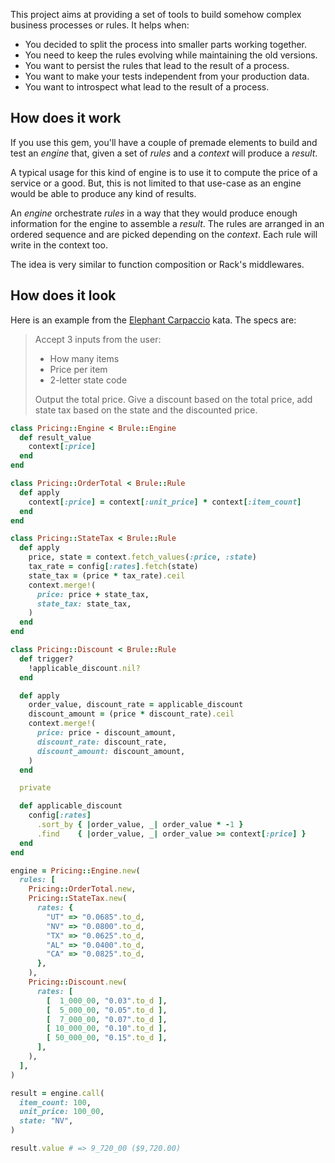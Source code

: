 This project aims at providing a set of tools to build somehow complex
business processes or rules. It helps when:

* You decided to split the process into smaller parts working together.
* You need to keep the rules evolving while maintaining the old versions.
* You want to persist the rules that lead to the result of a process.
* You want to make your tests independent from your production data.
* You want to introspect what lead to the result of a process.

## How does it work

If you use this gem, you'll have a couple of premade elements to build and test
an _engine_ that, given a set of _rules_ and a _context_ will produce a
_result_.

A typical usage for this kind of engine is to use it to compute the price of a
service or a good. But, this is not limited to that use-case as an engine
would be able to produce any kind of results.

An _engine_ orchestrate _rules_ in a way that they would produce enough
information for the engine to assemble a _result_. The rules are arranged in an
ordered sequence and are picked depending on the _context_. Each rule will write
in the context too.

The idea is very similar to function composition or Rack's middlewares.

## How does it look

Here is an example from the [Elephant Carpaccio][elephant] kata. The specs are:

> Accept 3 inputs from the user:
>
> * How many items
> * Price per item
> * 2-letter state code
>
> Output the total price. Give a discount based on the total price, add state
> tax based on the state and the discounted price.

```ruby
class Pricing::Engine < Brule::Engine
  def result_value
    context[:price]
  end
end

class Pricing::OrderTotal < Brule::Rule
  def apply
    context[:price] = context[:unit_price] * context[:item_count]
  end
end

class Pricing::StateTax < Brule::Rule
  def apply
    price, state = context.fetch_values(:price, :state)
    tax_rate = config[:rates].fetch(state)
    state_tax = (price * tax_rate).ceil
    context.merge!(
      price: price + state_tax,
      state_tax: state_tax,
    )
  end
end

class Pricing::Discount < Brule::Rule
  def trigger?
    !applicable_discount.nil?
  end

  def apply
    order_value, discount_rate = applicable_discount
    discount_amount = (price * discount_rate).ceil
    context.merge!(
      price: price - discount_amount,
      discount_rate: discount_rate,
      discount_amount: discount_amount,
    )
  end

  private

  def applicable_discount
    config[:rates]
      .sort_by { |order_value, _| order_value * -1 }
      .find    { |order_value, _| order_value >= context[:price] }
  end
end

engine = Pricing::Engine.new(
  rules: [
    Pricing::OrderTotal.new,
    Pricing::StateTax.new(
      rates: {
        "UT" => "0.0685".to_d,
        "NV" => "0.0800".to_d,
        "TX" => "0.0625".to_d,
        "AL" => "0.0400".to_d,
        "CA" => "0.0825".to_d,
      },
    ),
    Pricing::Discount.new(
      rates: [
        [  1_000_00, "0.03".to_d ],
        [  5_000_00, "0.05".to_d ],
        [  7_000_00, "0.07".to_d ],
        [ 10_000_00, "0.10".to_d ],
        [ 50_000_00, "0.15".to_d ],
      ],
    ),
  ],
)

result = engine.call(
  item_count: 100,
  unit_price: 100_00,
  state: "NV",
)

result.value # => 9_720_00 ($9,720.00)
```

[elephant]: https://docs.google.com/document/d/1Ls6pTmhY_LV8LwFiboUXoFXenXZl0qVZWPZ8J4uoqpI/edit#
